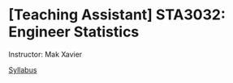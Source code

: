 # [Teaching Assistant] STA3032: Engineer Statistics


Instructor: Mak Xavier

[Syllabus](/teaching/STA3032/STA3032_Syllabus_Mak.pdf)
